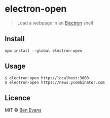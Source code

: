 # electron-open

> Load a webpage in an [Electron](http://electron.atom.io) shell

## Install

    npm install --global electron-open

## Usage

    $ electron-open http://localhost:3000
    $ electron-open https://news.ycombinator.com

## Licence

MIT © [Ben Evans](http://bensbit.co.uk)
